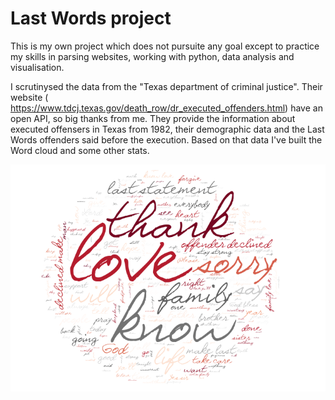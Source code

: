 # Last Words project
This is my own project which does not pursuite any goal except to practice my skills in parsing websites, working with python, data analysis and visualisation.

I scrutinysed the data from the "Texas department of criminal justice". Their website ( https://www.tdcj.texas.gov/death_row/dr_executed_offenders.html) have an open API, so big thanks from me. They provide the information about executed offensers in Texas from 1982, their demographic data and the Last Words offenders said before the execution. Based on that data I've built the Word cloud and some other stats.

!['WordCloud'](https://github.com/lgktm/last_words/blob/master/Wcld.png)

